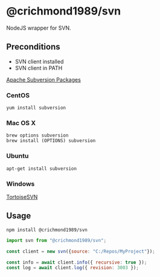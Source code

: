 # @crichmond1989/svn

NodeJS wrapper for SVN.

## Preconditions

* SVN client installed
* SVN client in PATH

[Apache Subversion Packages](https://subversion.apache.org/packages.html)

### CentOS

```console
yum install subversion
```

### Mac OS X

```console
brew options subversion
brew install (OPTIONS) subversion
```

### Ubuntu

```console
apt-get install subversion
```

### Windows

[TortoiseSVN](https://tortoisesvn.net/downloads.html)

## Usage

```console
npm install @crichmond1989/svn
```

```js
import svn from "@crichmond1989/svn";

const client = new svn({source: "C:/Repos/MyProject"});

const info = await client.info({ recursive: true });
const log = await client.log({ revision: 3003 });
```